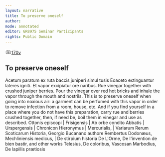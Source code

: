 ```yaml
---
layout: narrative
title: To preserve oneself
author:
mode: annotated
editor: GR8975 Seminar Participants
rights: Public Domain
---
```


 <a href="http://gallica.bnf.fr/ark:/12148/btv1b10500001g/f346.item"><img src="../assets/photo-icon.png" alt="folio images" style="display:inline-block; margin-bottom:-3px;">170v</a><br/> 
## To preserve oneself

 
Acetum paratum ex ruta baccis juniperi simul tusis Eoaceto extinguantur lateres igniti. Et vapor excipiatur ore naribus. Rue vinegar together with crushed juniper berries. Pour the vinegar over red hot bricks and inhale the vapor through the mouth and nostrils. This is to preserve oneself when going into noxious air: a garment can be perfumed with this vapor in order to remove infection from a room, house, etc. And if you find yourself in a place where you do not have this preparation, carry rue and berries crushed together, then, if need be, boil them in vinegar and use as described.
   Ottonis episcopi | Frisigensis | Ab orbe condito Abbatis | Urspergensis | Chronicon Hieronymus | Mercurialis, | Variarum Rerum Scoticarum Historia, Georgio Bucanano authore Rembertus Dodonæus, Mechliniensis medicus, | De stirpium historia De L'Orme, De l'invention de bien bastir, and other works Telesius, De coloribus, Vascosan Marbodius, De lapillis prætiosis   